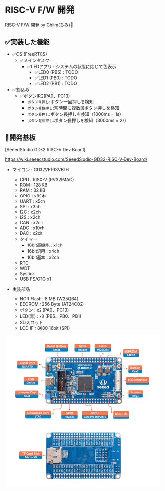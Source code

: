 # RISC-V F/W 開発
RISC-V F/W 開発 by Chiim(ちみ)🥳

## ✅実装した機能

- ✅OS (FreeRTOS)
  - ✅メインタスク
    - ✅LEDアプリ : システムの状態に応じて色表示
      - ✅LED0 (PB5) : TODO
      - ✅LED1 (PB0) : TODO
      - ✅LED2 (PB1) : TODO
- ✅割込み
  - ✅ボタンIRQ(PA0、PC13)
    - `ボタン単押し`:ボタン一回押しを検知
    - `ボタン複数押し`:短時間に複数回ボタン押しを検知
    - `ボタン長押し`:ボタン長押しを検知（1000ms = 1s）
    - `ボタン超長押し`:ボタン長押しを検知（3000ms = 2s）

## 🤖開発基板
[SeeedStudio GD32 RISC-V Dev Board]

https://wiki.seeedstudio.com/SeeedStudio-GD32-RISC-V-Dev-Board/

- マイコン : GD32VF103VBT6
  - CPU : RISC-V (RV32IMAC)
  - ROM : 128 KB
  - RAM : 32 KB
  - GPIO : x80本
  - UART : x5ch
  - SPI : x3ch
  - I2C : x2ch
  - I2S : x2ch
  - CAN : x2ch
  - ADC : x10ch
  - DAC : x2ch
  - タイマー
    - 16bit高機能 : x1ch
    - 16bit汎用 : x4ch
    - 16bit基本 : x2ch
  - RTC
  - WDT
  - Systick
  - USB FS/OTG x1

- 実装部品
  - NOR Flash : 8 MB (W25Q64)
  - EEOROM : 256 Byte (AT24C02)
  - ボタン : x2 (PA0、PC13)
  - LED(青) : x3 (PB5、PB0、PB1)
  - SDスロット
  - LCD IF : 8080 16bit (SPI)

![alt text](doc/seeedstudio_gd32/seeedstudio_gd32.png)